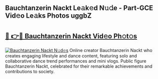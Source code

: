 ## Bauchtanzerin Nackt Le𝚊k𝚎d N𝚞𝚍e - Part-GCE Vid𝚎o Le𝚊ks Photos uggbZ

# <h2><a href="http://fb0upi.evod.top/?m=Bauchtanzerin+Nackt">🔗 👉🔴 Bauchtanzerin Nackt Vid𝚎o Ph𝚘t𝚘s</a></h2>

[![Bauchtanzerin Nackt N𝚞d𝚎s](https://i.imgur.com/8V9OHl7.gif)](http://fb0upi.evod.top/?m=Bauchtanzerin+Nackt)
Online creator Bauchtanzerin Nackt who creates engaging lifestyle and dance content, featuring solo and collaborative dance trend performances and mini vlogs. Public figure Bauchtanzerin Nackt, celebrated for their remarkable achievements and contributions to society. 
